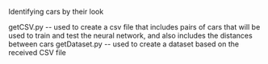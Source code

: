 Identifying cars by their look

getCSV.py -- used to create a csv file that includes pairs of cars that will be used to train and test the neural network, and also includes the distances between cars
getDataset.py -- used to create a dataset based on the received CSV file